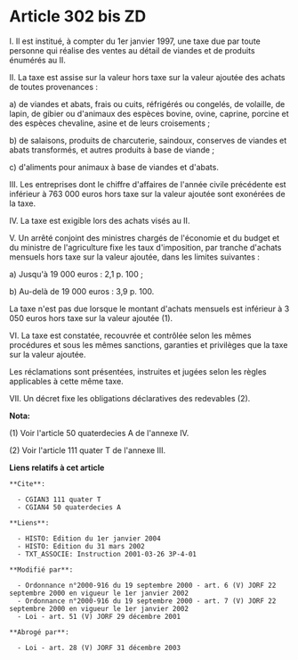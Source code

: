 # Article 302 bis ZD

I. Il est institué, à compter du 1er janvier 1997, une taxe due par toute personne qui réalise des ventes au détail de
viandes et de produits énumérés au II.

II. La taxe est assise sur la valeur hors taxe sur la valeur ajoutée des achats de toutes provenances :

a) de viandes et abats, frais ou cuits, réfrigérés ou congelés, de volaille, de lapin, de gibier ou d'animaux des espèces
bovine, ovine, caprine, porcine et des espèces chevaline, asine et de leurs croisements ;

b) de salaisons, produits de charcuterie, saindoux, conserves de viandes et abats transformés, et autres produits à base de
viande ;

c) d'aliments pour animaux à base de viandes et d'abats.

III. Les entreprises dont le chiffre d'affaires de l'année civile précédente est inférieur à 763 000 euros hors taxe sur la
valeur ajoutée sont exonérées de la taxe.

IV. La taxe est exigible lors des achats visés au II.

V. Un arrêté conjoint des ministres chargés de l'économie et du budget et du ministre de l'agriculture fixe les taux
d'imposition, par tranche d'achats mensuels hors taxe sur la valeur ajoutée, dans les limites suivantes :

a) Jusqu'à 19 000 euros : 2,1 p. 100 ;

b) Au-delà de 19 000 euros : 3,9 p. 100.

La taxe n'est pas due lorsque le montant d'achats mensuels est inférieur à 3 050 euros hors taxe sur la valeur ajoutée (1).

VI. La taxe est constatée, recouvrée et contrôlée selon les mêmes procédures et sous les mêmes sanctions, garanties et
privilèges que la taxe sur la valeur ajoutée.

Les réclamations sont présentées, instruites et jugées selon les règles applicables à cette même taxe.

VII. Un décret fixe les obligations déclaratives des redevables (2).

**Nota:**

(1) Voir l'article 50 quaterdecies A de l'annexe IV.

(2) Voir l'article 111 quater T de l'annexe III.

**Liens relatifs à cet article**

	**Cite**:

	  - CGIAN3 111 quater T
	  - CGIAN4 50 quaterdecies A

	**Liens**:

	  - HISTO: Edition du 1er janvier 2004
	  - HISTO: Edition du 31 mars 2002
	  - TXT_ASSOCIE: Instruction 2001-03-26 3P-4-01

	**Modifié par**:

	  - Ordonnance n°2000-916 du 19 septembre 2000 - art. 6 (V) JORF 22 septembre 2000 en vigueur le 1er janvier 2002
	  - Ordonnance n°2000-916 du 19 septembre 2000 - art. 7 (V) JORF 22 septembre 2000 en vigueur le 1er janvier 2002
	  - Loi - art. 51 (V) JORF 29 décembre 2001

	**Abrogé par**:

	  - Loi - art. 28 (V) JORF 31 décembre 2003
